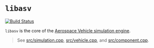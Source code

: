 
# `libasv`

[![Build Status](https://travis-ci.org/asv-engine/libasv.svg?branch=master)](https://travis-ci.org/asv-engine/libasv)

`libasv` is the core of the
[Aerospace Vehicle simulation engine](https://github.com/asv-engine/).

> See [src/simulation.cpp](:), [src/vehicle.cpp](:), and [src/component.cpp](:).

